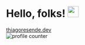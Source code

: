 # Hello, folks! <img src="https://raw.githubusercontent.com/MartinHeinz/MartinHeinz/master/wave.gif" width="30px">
[thiagoresende.dev](https://thiagoresende.com.br/)
<br />
![profile counter](https://komarev.com/ghpvc/?username=tresende&color=red)

